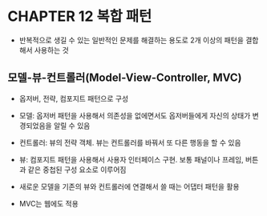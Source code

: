 # CHAPTER 12 복합 패턴

- 반복적으로 생길 수 있는 일반적인 문제를 해결하는 용도로 2개 이상의 패턴을 결합해서 사용하는 것

## 모델-뷰-컨트롤러(Model-View-Controller, MVC)

- 옵저버, 전략, 컴포지트 패턴으로 구성
- 모델: 옵저버 패턴을 사용해서 의존성을 없에면서도 옵저버들에게 자신의 상태가 변경되었음을 알릴 수 있음
- 컨트롤러: 뷰의 전략 객체. 뷰는 컨트롤러를 바꿔서 또 다른 행동을 할 수 있음
- 뷰: 컴포지트 패턴을 사용해서 사용자 인터페이스 구현. 보통 패널이나 프레임, 버튼과 같은 중첩된 구성 요소로 이루어짐

- 새로운 모델을 기존의 뷰와 컨트롤러에 연결해서 쓸 때는 어댑터 패턴을 활용
- MVC는 웹에도 적용


